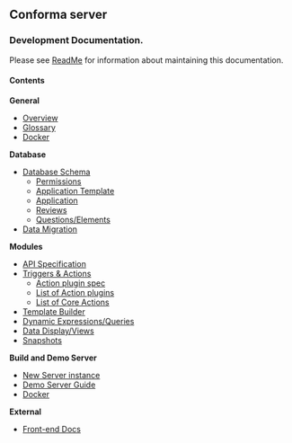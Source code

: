 ## **Conforma** server

### Development Documentation.

Please see [ReadMe](__README.md) for information about maintaining this documentation.

#### Contents

**General**

- [Overview](Overview.md)
- [Glossary](Glossary.md)
- [Docker](Docker.md)

**Database**

- [Database Schema](Database-Schema.md)
  - [Permissions](Database-Schema-Permission.md)
  - [Application Template](Database-Schema-Template.md)
  - [Application](Database-Schema-Application.md)
  - [Reviews](Database-Schema-Review-And-Consolidation.md)
  - [Questions/Elements](Elements-Questions.md)
- [Data Migration](Data-Migration.md)

**Modules**

- [API Specification](API.md)
- [Triggers & Actions](Triggers-and-Actions.md)
  - [Action plugin spec](Action-plugin-specification.md)
  - [List of Action plugins](List-of-Action-plugins.md)
  - [List of Core Actions](https://github.com/openmsupply/conforma-web-app/wiki/List-Core-Actions)
- [Template Builder](https://github.com/openmsupply/conforma-web-app/wiki/Template-Builder)
- [Dynamic Expressions/Queries](Query-Syntax.md)
- [Data Display/Views](Data-View.md)
- [Snapshots](Snapshots.md)

**Build and Demo Server**

- [New Server instance](New-Server-Instance.md)
- [Demo Server Guide](Demo-Server-Guide.md)
- [Docker](Docker.md)

**External**

- [Front-end Docs](https://github.com/openmsupply/conforma-web-app/wiki)
